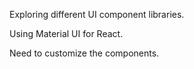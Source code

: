 Exploring different UI component libraries.

Using Material UI for React.

Need to customize the components.